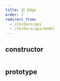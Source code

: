 ```yaml
---
title: 边 Edge 
order: 2
redirect_from:
  - /zh/docs/api
  - /zh/docs/api/model
---
```


## constructor

```ts
```

## prototype

